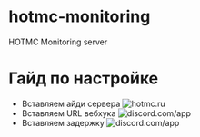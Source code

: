# hotmc-monitoring
HOTMC Monitoring server

# Гайд по настройке

- Вставляем айди сервера
![hotmc.ru](https://i.imgur.com/dCddBjT.png)
- Вставляем URL вебхука
![discord.com/app](https://i.imgur.com/1b6WD08.png)
- Вставляем задержку
![discord.com/app](https://i.imgur.com/1b6WD08.png)

